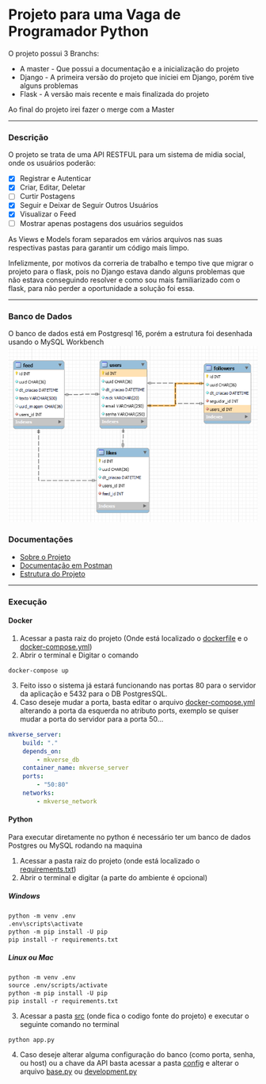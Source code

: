 # Projeto para uma Vaga de Programador Python

O projeto possui 3 Branchs:
- A master - Que possui a documentação e a inicialização do projeto
- Django - A primeira versão do projeto que iniciei em Django, porém tive alguns problemas
- Flask - A versão mais recente e mais finalizada do projeto

Ao final do projeto irei fazer o merge com a Master

---

### Descrição
O projeto se trata de uma API RESTFUL para um sistema de midia social, onde os usuários poderão:
- [x] Registrar e Autenticar
- [x] Criar, Editar, Deletar
- [ ] Curtir Postagens
- [x] Seguir e Deixar de Seguir Outros Usuários
- [x] Visualizar o Feed
- [ ] Mostrar apenas postagens dos usuários seguidos

As Views e Models foram separados em vários arquivos nas suas respectivas pastas para garantir um código mais limpo.

Infelizmente, por motivos da correria de trabalho e tempo tive que migrar o projeto para o flask, pois no Django estava dando alguns problemas que não estava conseguindo resolver e como sou mais familiarizado com o flask, para não perder a oportunidade a solução foi essa.

---

### Banco de Dados
O banco de dados está em Postgresql 16, porém a estrutura foi desenhada usando o MySQL Workbench
![Estrutura do Banco de Dados](./docs/estrutura_db.png)

### Documentações
- [Sobre o Projeto](./docs/README.md)
- [Documentação em Postman](./docs/postman.json)
- [Estrutura do Projeto](./docs/estrutura_projeto.md)

---

### Execução
#### Docker
1. Acessar a pasta raiz do projeto (Onde está localizado o [dockerfile](./dockerfile) e o [docker-compose.yml](./docker-compose.yml))
2. Abrir o terminal e Digitar o comando
```shell
docker-compose up
```
3. Feito isso o sistema já estará funcionando nas portas 80 para o servidor da aplicação e 5432 para o DB PostgresSQL.
4. Caso deseje mudar a porta, basta editar o arquivo [docker-compose.yml](./docker-compose.yml) alterando a porta da esquerda no atributo ports, exemplo se quiser mudar a porta do servidor para a porta 50...
```yml
mkverse_server:
    build: "."
    depends_on: 
        - mkverse_db
    container_name: mkverse_server
    ports:
        - "50:80"
    networks: 
        - mkverse_network
```

#### Python
Para executar diretamente no python é necessário ter um banco de dados Postgres ou MySQL rodando na maquina

1. Acessar a pasta raiz do projeto (onde está localizado o [requirements.txt](./requirements.txt))
2. Abrir o terminal e digitar (a parte do ambiente é opcional)
##### Windows
```shell
python -m venv .env
.env\scripts\activate
python -m pip install -U pip
pip install -r requirements.txt
```
##### Linux ou Mac
```shell
python -m venv .env
source .env/scripts/activate
python -m pip install -U pip
pip install -r requirements.txt
```
3. Acessar a pasta [src](./src/) (onde fica o codigo fonte do projeto) e executar o seguinte comando no terminal
```shell
python app.py
```
4. Caso deseje alterar alguma configuração do banco (como porta, senha, ou host) ou a chave da API basta acessar a pasta [config](./src/config/) e alterar o arquivo [base.py](./src/config/base.py) ou [development.py](./src/config/development.py)
